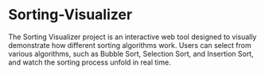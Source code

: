 # Sorting-Visualizer
The Sorting Visualizer project is an interactive web tool designed to visually demonstrate how different sorting algorithms work. Users can select from various algorithms, such as Bubble Sort, Selection Sort, and Insertion Sort, and watch the sorting process unfold in real time.
